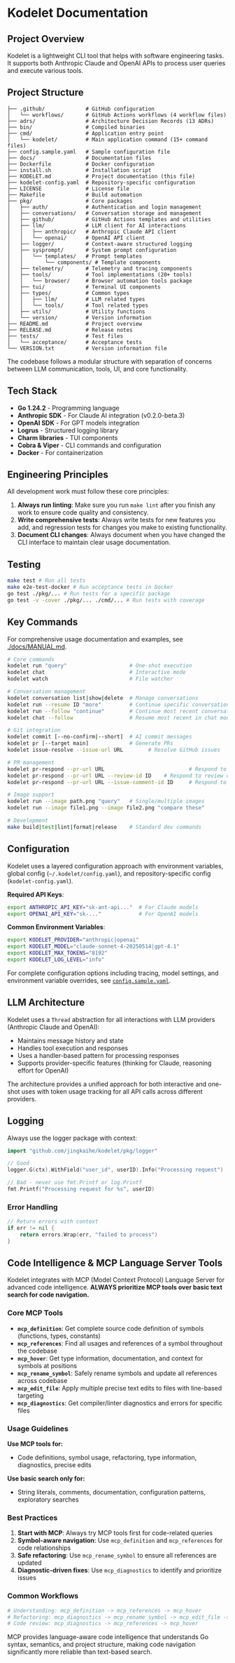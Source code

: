 # Kodelet Documentation

## Project Overview
Kodelet is a lightweight CLI tool that helps with software engineering tasks. It supports both Anthropic Claude and OpenAI APIs to process user queries and execute various tools.

## Project Structure
```
├── .github/             # GitHub configuration
│   └── workflows/       # GitHub Actions workflows (4 workflow files)
├── adrs/                # Architecture Decision Records (13 ADRs)
├── bin/                 # Compiled binaries
├── cmd/                 # Application entry point
│   └── kodelet/         # Main application command (15+ command files)
├── config.sample.yaml   # Sample configuration file
├── docs/                # Documentation files
├── Dockerfile           # Docker configuration
├── install.sh           # Installation script
├── KODELET.md           # Project documentation (this file)
├── kodelet-config.yaml  # Repository-specific configuration
├── LICENSE              # License file
├── Makefile             # Build automation
├── pkg/                 # Core packages
│   ├── auth/            # Authentication and login management
│   ├── conversations/   # Conversation storage and management
│   ├── github/          # GitHub Actions templates and utilities
│   ├── llm/             # LLM client for AI interactions
│   │   ├── anthropic/   # Anthropic Claude API client
│   │   └── openai/      # OpenAI API client
│   ├── logger/          # Context-aware structured logging
│   ├── sysprompt/       # System prompt configuration
│   │   └── templates/   # Prompt templates
│   │       └── components/ # Template components
│   ├── telemetry/       # Telemetry and tracing components
│   ├── tools/           # Tool implementations (20+ tools)
│   │   └── browser/     # Browser automation tools package
│   ├── tui/             # Terminal UI components
│   ├── types/           # Common types
│   │   ├── llm/         # LLM related types
│   │   └── tools/       # Tool related types
│   ├── utils/           # Utility functions
│   └── version/         # Version information
├── README.md            # Project overview
├── RELEASE.md           # Release notes
├── tests/               # Test files
│   └── acceptance/      # Acceptance tests
└── VERSION.txt          # Version information file
```

The codebase follows a modular structure with separation of concerns between LLM communication, tools, UI, and core functionality.

## Tech Stack
- **Go 1.24.2** - Programming language
- **Anthropic SDK** - For Claude AI integration (v0.2.0-beta.3)
- **OpenAI SDK** - For GPT models integration
- **Logrus** - Structured logging library
- **Charm libraries** - TUI components
- **Cobra & Viper** - CLI commands and configuration
- **Docker** - For containerization

## Engineering Principles

All development work must follow these core principles:

1. **Always run linting**: Make sure you run `make lint` after you finish any work to ensure code quality and consistency.
2. **Write comprehensive tests**: Always write tests for new features you add, and regression tests for changes you make to existing functionality.
3. **Document CLI changes**: Always document when you have changed the CLI interface to maintain clear usage documentation.

## Testing

```bash
make test # Run all tests
make e2e-test-docker # Run acceptance tests in Docker
go test ./pkg/... # Run tests for a specific package
go test -v -cover ./pkg/... ./cmd/... # Run tests with coverage
```

## Key Commands

For comprehensive usage documentation and examples, see [./docs/MANUAL.md](./docs/MANUAL.md).

```bash
# Core commands
kodelet run "query"                    # One-shot execution
kodelet chat                           # Interactive mode
kodelet watch                          # File watcher

# Conversation management
kodelet conversation list|show|delete  # Manage conversations
kodelet run --resume ID "more"         # Continue specific conversation
kodelet run --follow "continue"        # Continue most recent conversation
kodelet chat --follow                  # Resume most recent in chat mode

# Git integration
kodelet commit [--no-confirm|--short]  # AI commit messages
kodelet pr [--target main]             # Generate PRs
kodelet issue-resolve --issue-url URL        # Resolve GitHub issues

# PR management
kodelet pr-respond --pr-url URL                           # Respond to latest @kodelet mention
kodelet pr-respond --pr-url URL --review-id ID    # Respond to review comment
kodelet pr-respond --pr-url URL --issue-comment-id ID     # Respond to issue comment

# Image support
kodelet run --image path.png "query"   # Single/multiple images
kodelet run --image file1.png --image file2.png "compare these"

# Development
make build|test|lint|format|release    # Standard dev commands
```

## Configuration

Kodelet uses a layered configuration approach with environment variables, global config (`~/.kodelet/config.yaml`), and repository-specific config (`kodelet-config.yaml`).

**Required API Keys**:
```bash
export ANTHROPIC_API_KEY="sk-ant-api..."  # For Claude models
export OPENAI_API_KEY="sk-..."            # For OpenAI models
```

**Common Environment Variables**:
```bash
export KODELET_PROVIDER="anthropic|openai"
export KODELET_MODEL="claude-sonnet-4-20250514|gpt-4.1"
export KODELET_MAX_TOKENS="8192"
export KODELET_LOG_LEVEL="info"
```

For complete configuration options including tracing, model settings, and environment variable overrides, see [`config.sample.yaml`](./config.sample.yaml).

## LLM Architecture

Kodelet uses a `Thread` abstraction for all interactions with LLM providers (Anthropic Claude and OpenAI):
- Maintains message history and state
- Handles tool execution and responses
- Uses a handler-based pattern for processing responses
- Supports provider-specific features (thinking for Claude, reasoning effort for OpenAI)

The architecture provides a unified approach for both interactive and one-shot uses with token usage tracking for all API calls across different providers.

## Logging
Always use the logger package with context:
```go
import "github.com/jingkaihe/kodelet/pkg/logger"

// Good
logger.G(ctx).WithField("user_id", userID).Info("Processing request")

// Bad - never use fmt.Printf or log.Printf
fmt.Printf("Processing request for %s", userID)
```

### Error Handling
```go
// Return errors with context
if err != nil {
    return errors.Wrap(err, "failed to process")
}
```

## Code Intelligence & MCP Language Server Tools

Kodelet integrates with MCP (Model Context Protocol) Language Server for advanced code intelligence. **ALWAYS prioritize MCP tools over basic text search for code navigation.**

### Core MCP Tools
- **`mcp_definition`**: Get complete source code definition of symbols (functions, types, constants)
- **`mcp_references`**: Find all usages and references of a symbol throughout the codebase
- **`mcp_hover`**: Get type information, documentation, and context for symbols at positions
- **`mcp_rename_symbol`**: Safely rename symbols and update all references across codebase
- **`mcp_edit_file`**: Apply multiple precise text edits to files with line-based targeting
- **`mcp_diagnostics`**: Get compiler/linter diagnostics and errors for specific files

### Usage Guidelines
**Use MCP tools for:**
- Code definitions, symbol usage, refactoring, type information, diagnostics, precise edits

**Use basic search only for:**
- String literals, comments, documentation, configuration patterns, exploratory searches

### Best Practices
1. **Start with MCP**: Always try MCP tools first for code-related queries
2. **Symbol-aware navigation**: Use `mcp_definition` and `mcp_references` for code relationships
3. **Safe refactoring**: Use `mcp_rename_symbol` to ensure all references are updated
4. **Diagnostic-driven fixes**: Use `mcp_diagnostics` to identify and prioritize issues

### Common Workflows
```bash
# Understanding: mcp_definition -> mcp_references -> mcp_hover
# Refactoring: mcp_diagnostics -> mcp_rename_symbol -> mcp_edit_file -> mcp_diagnostics
# Code review: mcp_diagnostics -> mcp_references -> mcp_hover
```

MCP provides language-aware code intelligence that understands Go syntax, semantics, and project structure, making code navigation significantly more reliable than text-based search.
